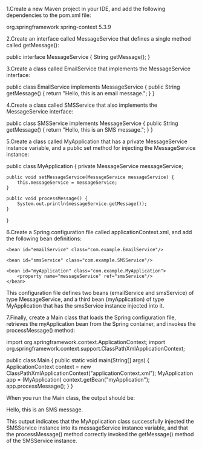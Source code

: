 1.Create a new Maven project in your IDE, and add the following dependencies to the pom.xml file:

<dependencies>
    <dependency>
        <groupId>org.springframework</groupId>
        <artifactId>spring-context</artifactId>
        <version>5.3.9</version>
    </dependency>
</dependencies>

2.Create an interface called MessageService that defines a single method called getMessage():

public interface MessageService {
    String getMessage();
}

3.Create a class called EmailService that implements the MessageService interface:


public class EmailService implements MessageService {
    public String getMessage() {
        return "Hello, this is an email message.";
    }
}

4.Create a class called SMSService that also implements the MessageService interface:

public class SMSService implements MessageService {
    public String getMessage() {
        return "Hello, this is an SMS message.";
    }
}

5.Create a class called MyApplication that has a private MessageService instance variable, and a public set method for injecting the 
MessageService instance:

public class MyApplication {
    private MessageService messageService;
    
    public void setMessageService(MessageService messageService) {
        this.messageService = messageService;
    }
    
    public void processMessage() {
        System.out.println(messageService.getMessage());
    }
}

6.Create a Spring configuration file called applicationContext.xml, and add the following bean definitions:

<beans xmlns="http://www.springframework.org/schema/beans"
       xmlns:xsi="http://www.w3.org/2001/XMLSchema-instance"
       xsi:schemaLocation="http://www.springframework.org/schema/beans 
http://www.springframework.org/schema/beans/spring-beans-3.2.xsd">
       
    <bean id="emailService" class="com.example.EmailService"/>
    
    <bean id="smsService" class="com.example.SMSService"/>
    
    <bean id="myApplication" class="com.example.MyApplication">
        <property name="messageService" ref="smsService"/>
    </bean>
    
</beans>


This configuration file defines two beans (emailService and smsService) of type MessageService, and a third bean (myApplication) of 
type MyApplication that has the smsService instance injected into it.




7.Finally, create a Main class that loads the Spring configuration file, retrieves the myApplication bean from the Spring container, 
and invokes the processMessage() method:

import org.springframework.context.ApplicationContext;
import org.springframework.context.support.ClassPathXmlApplicationContext;

public class Main {
    public static void main(String[] args) {
        ApplicationContext context = new ClassPathXmlApplicationContext("applicationContext.xml");
        MyApplication app = (MyApplication) context.getBean("myApplication");
        app.processMessage();
    }
}


When you run the Main class, the output should be:

Hello, this is an SMS message.


This output indicates that the MyApplication class successfully injected the SMSService instance into its messageService instance 
variable, and that the processMessage() method correctly invoked the getMessage() method of the SMSService instance.



